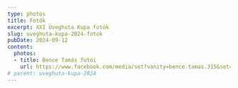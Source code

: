 ```yaml
---
type: photos
title: Fotók
excerpt: XXI Üveghuta Kupa fotók
slug: uveghuta-kupa-2024-fotok
pubDate: 2024-09-12
content:
  photos:
  - title: Bence Tamás fotói
    url: https://www.facebook.com/media/set?vanity=bence.tamas.315&set=a.2374013186270643
# parent: uveghuta-kupa-2024
---
```

